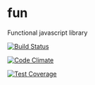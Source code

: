# fun
Functional javascript library


[![Build Status](https://travis-ci.org/astuanax/fun.svg?branch=master)](https://travis-ci.org/astuanax/fun)

[![Code Climate](https://codeclimate.com/github/astuanax/fun/badges/gpa.svg)](https://codeclimate.com/github/astuanax/fun)

[![Test Coverage](https://codeclimate.com/github/astuanax/fun/badges/coverage.svg)](https://codeclimate.com/github/astuanax/fun/coverage)